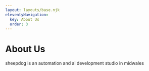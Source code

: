 ```yaml
---
layout: layouts/base.njk
eleventyNavigation:
  key: About Us
  order: 3
---
```

# About Us

sheepdog is an automation and ai development studio in midwales
